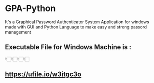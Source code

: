 # GPA-Python
It's a Graphical Password Authenticator System Application for windows made with GUI and Python Language to make easy and strong passord management

## Executable File for Windows Machine is :
👇🏻👇🏻👇🏻👇🏻
## https://ufile.io/w3itgc3o
